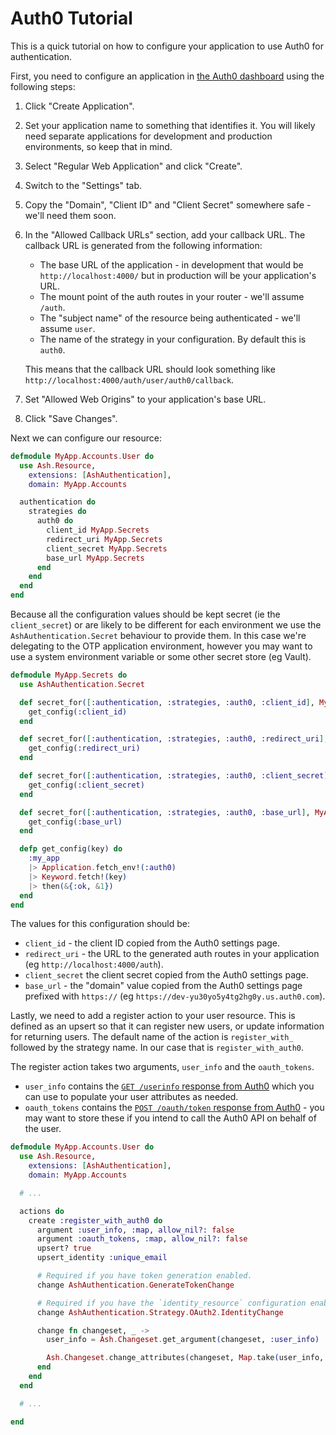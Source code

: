 # Auth0 Tutorial

This is a quick tutorial on how to configure your application to use Auth0 for authentication.

First, you need to configure an application in [the Auth0 dashboard](https://manage.auth0.com/) using the following steps:

1. Click "Create Application".
2. Set your application name to something that identifies it. You will likely
   need separate applications for development and production environments, so
   keep that in mind.
3. Select "Regular Web Application" and click "Create".
4. Switch to the "Settings" tab.
5. Copy the "Domain", "Client ID" and "Client Secret" somewhere safe - we'll need them soon.
6. In the "Allowed Callback URLs" section, add your callback URL. The callback URL is generated from the following information:

   - The base URL of the application - in development that would be
     `http://localhost:4000/` but in production will be your application's
     URL.
   - The mount point of the auth routes in your router - we'll assume
     `/auth`.
   - The "subject name" of the resource being authenticated - we'll assume `user`.
   - The name of the strategy in your configuration. By default this is
     `auth0`.

   This means that the callback URL should look something like
   `http://localhost:4000/auth/user/auth0/callback`.

7. Set "Allowed Web Origins" to your application's base URL.
8. Click "Save Changes".

Next we can configure our resource:

```elixir
defmodule MyApp.Accounts.User do
  use Ash.Resource,
    extensions: [AshAuthentication],
    domain: MyApp.Accounts

  authentication do
    strategies do
      auth0 do
        client_id MyApp.Secrets
        redirect_uri MyApp.Secrets
        client_secret MyApp.Secrets
        base_url MyApp.Secrets
      end
    end
  end
end
```

Because all the configuration values should be kept secret (ie the `client_secret`) or are likely to be different for each environment we use the `AshAuthentication.Secret` behaviour to provide them. In this case we're delegating to the OTP application environment, however you may want to use a system environment variable or some other secret store (eg Vault).

```elixir
defmodule MyApp.Secrets do
  use AshAuthentication.Secret

  def secret_for([:authentication, :strategies, :auth0, :client_id], MyApp.Accounts.User, _) do
    get_config(:client_id)
  end

  def secret_for([:authentication, :strategies, :auth0, :redirect_uri], MyApp.Accounts.User, _) do
    get_config(:redirect_uri)
  end

  def secret_for([:authentication, :strategies, :auth0, :client_secret], MyApp.Accounts.User, _) do
    get_config(:client_secret)
  end

  def secret_for([:authentication, :strategies, :auth0, :base_url], MyApp.Accounts.User, _) do
    get_config(:base_url)
  end

  defp get_config(key) do
    :my_app
    |> Application.fetch_env!(:auth0)
    |> Keyword.fetch!(key)
    |> then(&{:ok, &1})
  end
end
```

The values for this configuration should be:

- `client_id` - the client ID copied from the Auth0 settings page.
- `redirect_uri` - the URL to the generated auth routes in your application (eg `http://localhost:4000/auth`).
- `client_secret` the client secret copied from the Auth0 settings page.
- `base_url` - the "domain" value copied from the Auth0 settings page prefixed with `https://` (eg `https://dev-yu30yo5y4tg2hg0y.us.auth0.com`).

Lastly, we need to add a register action to your user resource. This is defined as an upsert so that it can register new users, or update information for returning users. The default name of the action is `register_with_` followed by the strategy name. In our case that is `register_with_auth0`.

The register action takes two arguments, `user_info` and the `oauth_tokens`.

- `user_info` contains the [`GET /userinfo` response from Auth0](https://auth0.com/docs/api/authentication#get-user-info) which you can use to populate your user attributes as needed.
- `oauth_tokens` contains the [`POST /oauth/token` response from Auth0](https://auth0.com/docs/api/authentication#get-token) - you may want to store these if you intend to call the Auth0 API on behalf of the user.

```elixir
defmodule MyApp.Accounts.User do
  use Ash.Resource,
    extensions: [AshAuthentication],
    domain: MyApp.Accounts

  # ...

  actions do
    create :register_with_auth0 do
      argument :user_info, :map, allow_nil?: false
      argument :oauth_tokens, :map, allow_nil?: false
      upsert? true
      upsert_identity :unique_email

      # Required if you have token generation enabled.
      change AshAuthentication.GenerateTokenChange

      # Required if you have the `identity_resource` configuration enabled.
      change AshAuthentication.Strategy.OAuth2.IdentityChange

      change fn changeset, _ ->
        user_info = Ash.Changeset.get_argument(changeset, :user_info)

        Ash.Changeset.change_attributes(changeset, Map.take(user_info, ["email"]))
      end
    end
  end

  # ...

end
```
